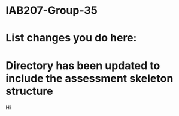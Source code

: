 # IAB207-Group-35
# List changes you do here:

# Directory has been updated to include the assessment skeleton structure

Hi